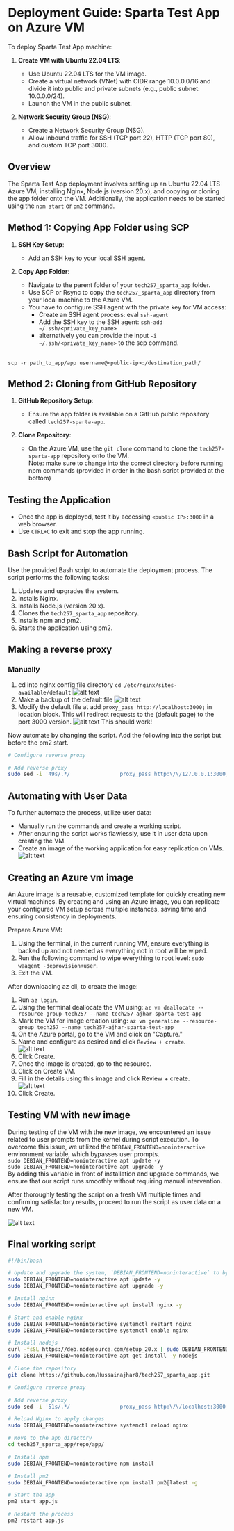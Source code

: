 # Deployment Guide: Sparta Test App on Azure VM

To deploy Sparta Test App machine:

1. **Create VM with Ubuntu 22.04 LTS**:
   - Use Ubuntu 22.04 LTS for the VM image.
   - Create a virtual network (VNet) with CIDR range 10.0.0.0/16 and divide it into public and private subnets (e.g., public subnet: 10.0.0.0/24).
   - Launch the VM in the public subnet.
   
2. **Network Security Group (NSG)**:
   - Create a Network Security Group (NSG).
   - Allow inbound traffic for SSH (TCP port 22), HTTP (TCP port 80), and custom TCP port 3000.

## Overview

The Sparta Test App deployment involves setting up an Ubuntu 22.04 LTS Azure VM, installing Nginx, Node.js (version 20.x), and copying or cloning the app folder onto the VM. Additionally, the application needs to be started using the `npm start` or `pm2` command.

## Method 1: Copying App Folder using SCP

1. **SSH Key Setup**:
   - Add an SSH key to your local SSH agent.

2. **Copy App Folder**:
   - Navigate to the parent folder of your `tech257_sparta_app` folder.
   - Use SCP or Rsync to copy the `tech257_sparta_app` directory from your local machine to the Azure VM.<br>
   - You have to configure SSH agent with the private key for VM access:
     - Create an SSH agent process: eval `ssh-agent`
     - Add the SSH key to the SSH agent: `ssh-add ~/.ssh/<private_key_name>`
     - alternatively you can provide the input `-i ~/.ssh/<private_key_name>` to the scp command.

  <br>`scp -r path_to_app/app username@<public-ip>:/destination_path/`

## Method 2: Cloning from GitHub Repository

1. **GitHub Repository Setup**:
   - Ensure the app folder is available on a GitHub public repository called `tech257-sparta-app`.

2. **Clone Repository**:
   - On the Azure VM, use the `git clone` command to clone the `tech257-sparta-app` repository onto the VM.
  <br> Note: make sure to change into the correct directory before running npm commands (provided in order in the bash script provided at the bottom)

## Testing the Application

- Once the app is deployed, test it by accessing `<public IP>:3000` in a web browser.
- Use `CTRL+C` to exit and stop the app running.

## Bash Script for Automation

Use the provided Bash script to automate the deployment process. The script performs the following tasks:

1. Updates and upgrades the system.
2. Installs Nginx.
3. Installs Node.js (version 20.x).
4. Clones the `tech257_sparta_app` repository.
5. Installs npm and pm2.
6. Starts the application using pm2.

## Making a reverse proxy
### Manually
1. cd into nginx config file directory `cd /etc/nginx/sites-available/default`
![alt text](img/image.png)
2. Make a backup of the default file
![alt text](img/image-1.png)
3. Modify the default file at add `proxy_pass http://localhost:3000;` in location block. This will redirect requests to the (default page) to the port 3000 version.
![alt text](img/image-2.png)
This should work!<br>

Now automate by changing the script.
Add the following into the script but before the pm2 start.

```bash
# Configure reverse proxy

# Add reverse proxy
sudo sed -i '49s/.*/                proxy_pass http:\/\/127.0.0.1:3000;/' /etc/nginx/sites-available/default
```

## Automating with User Data
To further automate the process, utilize user data:

- Manually run the commands and create a working script.
- After ensuring the script works flawlessly, use it in user data upon creating the VM.
- Create an image of the working application for easy replication on VMs.
![alt text](img/image-3.png)

## Creating an Azure vm image

An Azure image is a reusable, customized template for quickly creating new virtual machines. By creating and using an Azure image, you can replicate your configured VM setup across multiple instances, saving time and ensuring consistency in deployments.

Prepare Azure VM:

1. Using the terminal, in the current running VM, ensure everything is backed up and not needed as everything not in root will be wiped.
2. Run the following command to wipe everything to root level: `sudo waagent -deprovision+user`.
3. Exit the VM.

After downloading az cli, to create the image:

1. Run `az login`.
2. Using the terminal deallocate the VM using: `az vm deallocate --resource-group tech257 --name tech257-ajhar-sparta-test-app`
3. Mark the VM for image creation using: `az vm generalize --resource-group tech257 --name tech257-ajhar-sparta-test-app`
4. On the Azure portal, go to the VM and click on "Capture."
5. Name and configure as desired and click `Review + create`.<br>
   ![alt text](img/image-5.png)<br>
6. Click Create.
7. Once the image is created, go to the resource.
8. Click on Create VM.
9. Fill in the details using this image and click Review + create.<br>
   ![alt text](img/image-4.png)<br>
10. Click Create.

## Testing VM with new image

During testing of the VM with the new image, we encountered an issue related to user prompts from the kernel during script execution. To overcome this issue, we utilized the `DEBIAN_FRONTEND=noninteractive` environment variable, which bypasses user prompts.<br>
`sudo DEBIAN_FRONTEND=noninteractive apt update -y`<br>
`sudo DEBIAN_FRONTEND=noninteractive apt upgrade -y`<br>
By adding this variable in front of installation and upgrade commands, we ensure that our script runs smoothly without requiring manual intervention.

After thoroughly testing the script on a fresh VM multiple times and confirming satisfactory results, proceed to run the script as user data on a new VM.

![alt text](img/image-6.png)


## Final working script
```bash
#!/bin/bash

# Update and upgrade the system, `DEBIAN_FRONTEND=noninteractive` to bypass user-prompts
sudo DEBIAN_FRONTEND=noninteractive apt update -y
sudo DEBIAN_FRONTEND=noninteractive apt upgrade -y

# Install nginx
sudo DEBIAN_FRONTEND=noninteractive apt install nginx -y

# Start and enable nginx
sudo DEBIAN_FRONTEND=noninteractive systemctl restart nginx
sudo DEBIAN_FRONTEND=noninteractive systemctl enable nginx

# Install nodejs
curl -fsSL https://deb.nodesource.com/setup_20.x | sudo DEBIAN_FRONTEND=noninteractive -E bash -
sudo DEBIAN_FRONTEND=noninteractive apt-get install -y nodejs

# Clone the repository
git clone https://github.com/Hussainajhar8/tech257_sparta_app.git

# Configure reverse proxy

# Add reverse proxy
sudo sed -i '51s/.*/                proxy_pass http:\/\/localhost:3000;/' /etc/nginx/sites-available/default

# Reload Nginx to apply changes
sudo DEBIAN_FRONTEND=noninteractive systemctl reload nginx

# Move to the app directory
cd tech257_sparta_app/repo/app/

# Install npm
sudo DEBIAN_FRONTEND=noninteractive npm install

# Install pm2
sudo DEBIAN_FRONTEND=noninteractive npm install pm2@latest -g

# Start the app
pm2 start app.js

# Restart the process
pm2 restart app.js

```